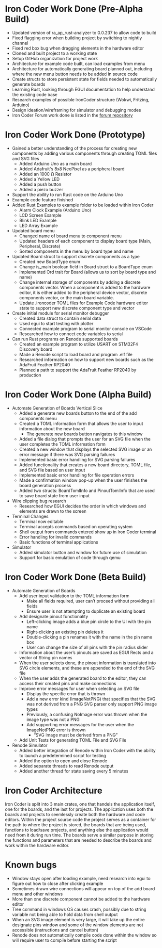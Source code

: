 # Iron Coder Work Done (Pre-Alpha Build)
  - Updated version of ra_ap_rust-analyzer to 0.0.237 to allow code to build
  - Fixed flagging error when building project by switching to nightly channel
  - Fixed red box bug when dragging elements in the hardware editor
  - Cloned and built project to a working state
  - Setup GitHub organization for project work
  - Architecture for example code built, can load examples from menu 
  - Architecture for automatically generating board planned out, including where the new menu button needs to be added in source code
  - Create structs to store persistent state for fields needed to automatically generate boards
  - Learning Rust, looking through EGUI documentation to help understand the existing code base
  - Research examples of possible IronCoder structure (Wokwi, Fritzing, Arduino)
  - Design ideation/wireframing for simulator and debugging modes
  - Iron Coder Forum work done is listed in the [forum repository](https://github.com/CAPSTONE-24-25-IRON-CODER/iron-coder-forum)
# Iron Coder Work Done (Prototype)
  - Gained a better understanding of the process for creating new components by adding various components through creating TOML files and SVG files
    - Added Arduino Uno as a main board
    - Added Adafruit's 8x8 NeoPixel as a peripheral board
    - Added an 1000 Ω Resistor
    - Added a Yellow LED
    - Added a push button
    - Added a piezo buzzer
  - Support the ability to run Rust code on the Arduino Uno
  - Example code feature finished
  - Added Rust Examples to example folder to be loaded within Iron Coder
      - Alarm Clock Example (Arduino Uno)
      - LCD Screen Example
      - Blink LED Example
      - LED Array Example
  - Updated board menu
      - Changed name of board menu to component menu
      - Updated headers of each component to display board type (Main, Peripheral, Discrete)
      - Sorted components in the menu by board type and name
  - Updated Board struct to support discrete components as a type
      - Created new BoardType enum
      - Change is_main boolean field in Board struct to a BoardType enum
      - Implemented Ord trait for Board (allows us to sort by board type and name)
      - Change internal storage of components by adding a discrete components vector. When a component is added to the hardware editor, it is either added to the peripheral device vector, discrete components vector, or the main board variable.
      - Update .ironcoder TOML files for Example Code hardware editor state to support new discrete component type and vector
  - Create initial module for serial monitor debugger
      - Created data struct to contain serial data
      - Used egui to start testing with plotter
      - Connected example program to serial monitor console on VSCode
      - Researched how to connect code variables to serial
  - Can run Rust programs on Renode supported boards
      - Created an example program to utilize USART on STM32F4 Discovery board
      - Made a Renode script to load board and program .elf file
      - Researched information on how to support new boards such as the AdaFruit Feather RP2040
      - Planned a path to support the AdaFruit Feather RP2040 by production
# Iron Coder Work Done (Alpha Build)
  - Automate Generation of Boards Vertical Slice
      - Added a generate new boards button to the end of the add components menu
      - Created a TOML information form that allows the user to input information about the new board
        - The generate new boards button navigates to this window
      - Added a file dialog that prompts the user for an SVG file when the user completes the TOML information form
      - Created a new window that displays the selected SVG image or an error message if there was SVG parsing failures
      - Implemented basic error handling for SVG parsing failures
      - Added functionality that creates a new board directory, TOML file, and SVG file based on user input
      - Implemented basic error handling for file operation errors
      - Made a confirmation window pop-up when the user finishes the board generation process
      - Added two structs: BoardTomlInfo and PinoutTomlInfo that are used to save board state from user input
  - Wire clipping bug research
      - Researched how EGUI decides the order in which windows and elements are drawn to the screen
  - Terminal Changes
      - Terminal now editable
      - Terminal accepts commands based on operating system
      - Shell output from commands entered show up in Iron Coder terminal
      - Error handling for invalid commands
      - Basic functions of terminal applications
  - Simulator
      - Added simulator button and window for future use of simulation
      - Support for basic emulation of code through qemu
# Iron Coder Work Done (Beta Build)
- Automate Generation of Boards
    - Add user input validation to the TOML information form
      - Make all fields required, user can’t proceed without providing all fields
      - Ensure user is not attempting to duplicate an existing board
    - Add designate pinout functionality
      - Left-clicking image adds a blue pin circle to the UI with the pin name
      - Right-clicking an existing pin deletes it
      - Double-clicking a pin renames it with the name in the pin name box
      - User can change the size of all pins with the pin radius slider
    - Information about the user’s pinouts are saved as EGUI Rects and a vector of String pin names
    - When the user selects done, the pinout information is translated into SVG circle elements, and these are appended to the end of the SVG file
    - When the user adds the generated board to the editor, they can access their created pins and make connections
    - Improve error messages for user when selecting an SVG file
      - Display the specific error that is thrown
      - Add a new error kind (ImageNotPNG) that specifies that the SVG was not derived from a PNG
SVG parser only support PNG image types
      - Previously, a confusing NoImage error was thrown when the image type was not a PNG
      - Add supporting error messages for the user when the ImageNotPNG error is thrown
        - “SVG Image must be derived from a PNG”
    - Add Unit Tests for generating TOML File and SVG File
- Renode Simulator
    - Added better integration of Renode within Iron Coder with the ability to launch a predetermined script for testing
    - Added the option to open and close Renode
    - Added separate threads to read Renode output
    - Added another thread for state saving every 5 minutes

# Iron Coder Architecture
Iron Coder is split into 3 main crates, one that handels the application itself, one for the boards, and the last for projects. The application uses both the boards and projects to
seemlessly create both the hardware and code editors. Within the project source code the project serves as a container for the path to where the project is stored, the boards that
are being used, functions to load/save projects, and anything else the application would need from it during run time. The boards serve a similar purpose in storing the functions and
parameters that are needed to describe the boards and work within the hardware editor. 
# Known bugs
  - Window stays open after loading example, need research into egui to figure out how to close after clicking example
  - Sometimes drawn wire connections will appear on top of the add board menu and other windows
  - More than one discrete component cannot be added to the hardware editor
  - Tree command in windows OS causes crash, possibly due to string variable not being able to hold data from shell output
  - When an SVG image element is very large, it will take up the entire designate pins window and some of the window elements are not accessible (instructions and cancel button)
  - Renode does not automatically compile code done within the window so will require user to compile before starting the script 

